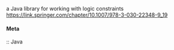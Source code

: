 a Java library for working with logic constraints
https://link.springer.com/chapter/10.1007/978-3-030-22348-9_19

#### Meta
:: Java